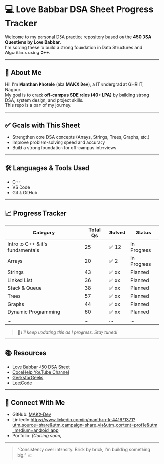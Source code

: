 # 💻 Love Babbar DSA Sheet Progress Tracker

Welcome to my personal DSA practice repository based on the **450 DSA Questions by Love Babbar**.  
I'm solving these to build a strong foundation in Data Structures and Algorithms using **C++**.

---

## 📌 About Me

 Hi! I'm **Manthan Khotele** (aka **MAKX Dev**), a IT undergrad at GHRIIT, Nagpur.  
My goal is to crack **off-campus SDE roles (40+ LPA)** by building strong DSA, system design, and project skills.  
This repo is a part of my journey.

---

## ✅ Goals with This Sheet

- Strengthen core DSA concepts (Arrays, Strings, Trees, Graphs, etc.)
- Improve problem-solving speed and accuracy
- Build a strong foundation for off-campus interviews

---

## 🛠️ Languages & Tools Used

- C++
- VS Code
- Git & GitHub

---

## 📈 Progress Tracker

| Category              | Total Qs | Solved | Status    |
|-----------------------|----------|--------|-----------|
| Intro to C++ & it's fundamentals  | 25       | ✅ 12    | In Progress |
| Arrays                | 20       | ✅ 2   | In Progress     |
| Strings               | 43       | ✅ xx   | Planned     |
| Linked List           | 36       | ✅ xx   | Planned     |
| Stack & Queue         | 38       | ✅ xx   | Planned     |
| Trees                 | 57       | ✅ xx   | Planned     |
| Graphs                | 44       | ✅ xx   | Planned     |
| Dynamic Programming   | 60       | ✅ xx   | Planned     |
| ...                   | ...      | ...    | ...         |

> 📌 *I'll keep updating this as I progress. Stay tuned!*

---

## 📚 Resources

- [Love Babbar 450 DSA Sheet](https://450dsa.com/)
- [CodeHelp YouTube Channel](https://www.youtube.com/@LoveBabbar1)
- [GeeksforGeeks](https://www.geeksforgeeks.org/)
- [LeetCode](https://leetcode.com/)

---

## 🌱 Connect With Me

- GitHub: [MAKX-Dev](https://github.com/MAKX-Dev)
- LinkedIn:https://www.linkedin.com/in/manthan-k-441671371?utm_source=share&utm_campaign=share_via&utm_content=profile&utm_medium=android_app
- Portfolio: *(Coming soon)*

---

> “Consistency over intensity. Brick by brick, I’m building something big.” 📈

